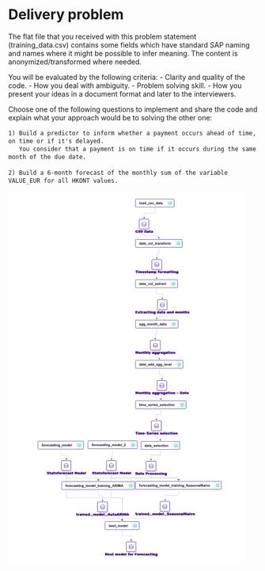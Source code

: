 # Delivery problem

The flat file that you received with this problem statement (training_data.csv) contains some fields which have standard SAP naming and names where it might be possible to infer meaning.
The content is anonymized/transformed where needed.

You will be evaluated by the following criteria:
    - Clarity and quality of the code.
    - How you deal with ambiguity.
    - Problem solving skill.
    - How you present your ideas in a document format and later to the interviewers.

Choose one of the following questions to implement and share the code and explain what your approach would be to solving the other one:

    1) Build a predictor to inform whether a payment occurs ahead of time, on time or if it's delayed.
       You consider that a payment is on time if it occurs during the same month of the due date.

    2) Build a 6-month forecast of the monthly sum of the variable VALUE_EUR for all HKONT values.

![1715508522705](image/readme/1715508522705.png)
